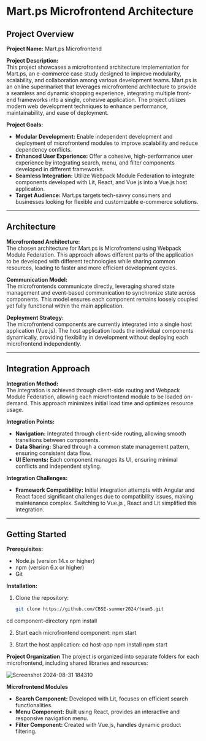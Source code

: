 # Mart.ps Microfrontend Architecture

## Project Overview

**Project Name:** Mart.ps Microfrontend 

**Project Description:**  
This project showcases a microfrontend architecture implementation for Mart.ps, an e-commerce case study designed to improve modularity, scalability, and collaboration among various development teams. Mart.ps is an online supermarket that leverages microfrontend architecture to provide a seamless and dynamic shopping experience, integrating multiple front-end frameworks into a single, cohesive application. The project utilizes modern web development techniques to enhance performance, maintainability, and ease of deployment.

**Project Goals:**  
- **Modular Development:** Enable independent development and deployment of microfrontend modules to improve scalability and reduce dependency conflicts.
- **Enhanced User Experience:** Offer a cohesive, high-performance user experience by integrating search, menu, and filter components developed in different frameworks.
- **Seamless Integration:** Utilize Webpack Module Federation to integrate components developed with Lit, React, and Vue.js into a Vue.js host application.
- **Target Audience:** Mart.ps targets tech-savvy consumers and businesses looking for flexible and customizable e-commerce solutions.

---

## Architecture

**Microfrontend Architecture:**  
The chosen architecture for Mart.ps is Microfrontend using Webpack Module Federation. This approach allows different parts of the application to be developed with different technologies while sharing common resources, leading to faster and more efficient development cycles.

**Communication Model:**  
The microfrontends communicate directly, leveraging shared state management and event-based communication to synchronize state across components. This model ensures each component remains loosely coupled yet fully functional within the main application.

**Deployment Strategy:**  
The microfrontend components are currently integrated into a single host application (Vue.js). The host application loads the individual components dynamically, providing flexibility in development without deploying each microfrontend independently.

---

## Integration Approach

**Integration Method:**  
The integration is achieved through client-side routing and Webpack Module Federation, allowing each microfrontend module to be loaded on-demand. This approach minimizes initial load time and optimizes resource usage.

**Integration Points:**  
- **Navigation:** Integrated through client-side routing, allowing smooth transitions between components.
- **Data Sharing:** Shared through a common state management pattern, ensuring consistent data flow.
- **UI Elements:** Each component manages its UI, ensuring minimal conflicts and independent styling.

**Integration Challenges:**  
- **Framework Compatibility:** Initial integration attempts with Angular and React faced significant challenges due to compatibility issues, making maintenance complex. Switching to Vue.js , React and Lit  simplified this integration.

---

## Getting Started

**Prerequisites:**  
- Node.js (version 14.x or higher)  
- npm (version 6.x or higher)  
- Git  

**Installation:**
1. Clone the repository:  
   ```bash
   git clone https://github.com/CBSE-summer2024/team5.git
cd component-directory
   npm install

2. Start each microfrontend component:
    npm start

3. Start the host application:
  cd host-app
  npm install
  npm start

**Project Organization**
The project is organized into separate folders for each microfrontend, including shared libraries and resources:
 
![Screenshot 2024-08-31 184310](https://github.com/user-attachments/assets/e1d6a5ca-02b6-478f-9090-4f89d62ff8b8)

**Microfrontend Modules**
- **Search Component:** Developed with Lit, focuses on efficient search functionalities.
- **Menu Component:** Built using React, provides an interactive and responsive navigation menu.
- **Filter Component:** Created with Vue.js, handles dynamic product filtering.

